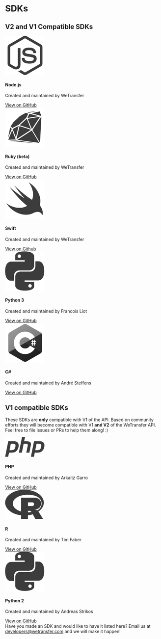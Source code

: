 # SDKs

## V2 and V1 Compatible SDKs

<section class="sdks">
  <article class="sdk sdk-node">
    <img src="images/sdks/node-js.svg" class="sdk__logo">
    <div class="info">
      <h4 class="sdk__title">Node.js</h4>
      <p>Created and maintained by WeTransfer</p>
    </div>
    <a href="https://github.com/WeTransfer/wt-js-sdk" class="button" target="_blank">View on GitHub</a>
  </article>
  <article class="sdk sdk-ruby">
    <img src="images/sdks/ruby.svg" class="sdk__logo">
    <div class="info">
      <h4 class="sdk__title">Ruby (beta)</h4>
      <p>Created and maintained by WeTransfer</p>
    </div>
    <a href="https://github.com/WeTransfer/wetransfer_ruby_sdk" class="button" target="_blank">View on GitHub</a>
  </article>
  <article class="sdk sdk-swift">
    <img src="images/sdks/swift.svg" class="sdk__logo">
    <div class="info">
      <h4 class="sdk__title">Swift</h4>
      <p>Created and maintained by WeTransfer</p>
    </div>
    <a href="https://github.com/WeTransfer/WeTransfer-Swift-SDK" class="button" target="_blank">View on Github</a>
  </article>
  <article class="sdk sdk-python">
    <img src="images/sdks/python.svg" class="sdk__logo">
    <div class="info">
      <h4 class="sdk__title">Python 3</h4>
      <p>Created and maintained by Francois Liot</p>
    </div>
    <a href="https://github.com/fliot/py3wetransfer" class="button" target="_blank">View on GitHub</a>
  </article>
  <article class="sdk sdk-c-sharp">
    <img src="images/sdks/c-sharp.svg" class="sdk__logo">
    <div class="info">
      <h4 class="sdk__title">C#</h4>
      <p>Created and maintained by André Steffens</p>
    </div>
    <a href="https://github.com/Steffens-Bridgemate/WeTransfer-C-wrapper/" class="button" target="_blank">View on GitHub</a>
  </article>
</section>

## V1 compatible SDKs

These SDKs are **only** compatible with V1 of the API. Based on community efforts they will become compatible with V1 **and V2** of the WeTransfer API. Feel free to file issues or PRs to help them along! :)

<section class="sdks">
  <article class="sdk sdk-php">
    <img src="images/sdks/php.svg" class="sdk__logo">
    <div class="info">
      <h4 class="sdk__title">PHP</h4>
      <p>Created and maintained by Arkaitz Garro</p>
    </div>
    <a href="https://github.com/arkaitzgarro/wetransfer-php-sdk" class="button" target="_blank">View on GitHub</a>
  </article>
  <article class="sdk sdk-r">
    <img src="images/sdks/r.svg" class="sdk__logo">
    <div class="info">
      <h4 class="sdk__title">R</h4>
      <p>Created and maintained by Tim Faber</p>
    </div>
    <a href="https://github.com/tfaber/wetransfeR" class="button" target="_blank">View on GitHub</a>
  </article>
  <article class="sdk sdk-python">
    <img src="images/sdks/python.svg" class="sdk__logo">
    <div class="info">
      <h4 class="sdk__title">Python 2</h4>
      <p>Created and maintained by Andreas Strikos</p>
    </div>
    <a href="https://github.com/astrikos/wetransfer-python-sdk" class="button" target="_blank">View on GitHub</a>
  </article>
</section>

<aside>Have you made an SDK and would like to have it listed here? Email us at <a href="mailto:developers@wetransfer.com">developers@wetransfer.com</a> and we will make it happen!</aside>

